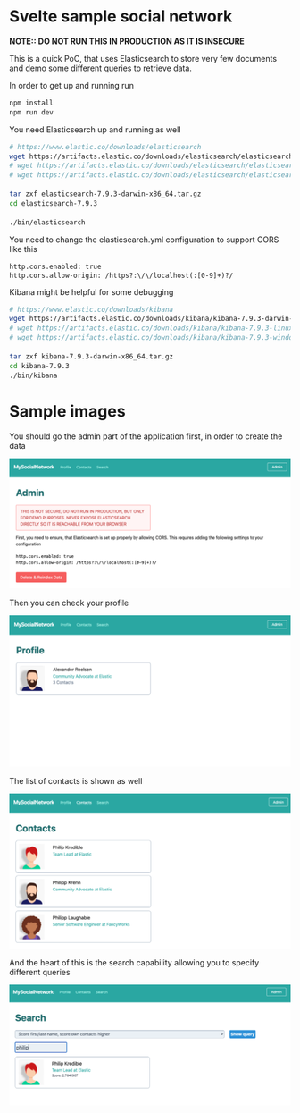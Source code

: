 # Svelte sample social network

**NOTE:: DO NOT RUN THIS IN PRODUCTION AS IT IS INSECURE**

This is a quick PoC, that uses Elasticsearch to store very few documents and
demo some different queries to retrieve data.

In order to get up and running run

```bash
npm install
npm run dev
```

You need Elasticsearch up and running as well

```bash
# https://www.elastic.co/downloads/elasticsearch
wget https://artifacts.elastic.co/downloads/elasticsearch/elasticsearch-7.9.3-darwin-x86_64.tar.gz
# wget https://artifacts.elastic.co/downloads/elasticsearch/elasticsearch-7.9.3-linux-x86_64.tar.gz
# wget https://artifacts.elastic.co/downloads/elasticsearch/elasticsearch-7.9.3-windows-x86_64.zip

tar zxf elasticsearch-7.9.3-darwin-x86_64.tar.gz
cd elasticsearch-7.9.3

./bin/elasticsearch
```

You need to change the elasticsearch.yml configuration to support CORS like
this

```
http.cors.enabled: true
http.cors.allow-origin: /https?:\/\/localhost(:[0-9]+)?/
```

Kibana might be helpful for some debugging


```bash
# https://www.elastic.co/downloads/kibana
wget https://artifacts.elastic.co/downloads/kibana/kibana-7.9.3-darwin-x86_64.tar.gz
# wget https://artifacts.elastic.co/downloads/kibana/kibana-7.9.3-linux-x86_64.tar.gz
# wget https://artifacts.elastic.co/downloads/kibana/kibana-7.9.3-windows-x86_64.zip

tar zxf kibana-7.9.3-darwin-x86_64.tar.gz
cd kibana-7.9.3
./bin/kibana
```

# Sample images

You should go the admin part of the application first, in order to create
the data

![](img/mysocialnetwork-admin.png)

Then you can check your profile

![](img/mysocialnetwork-profile.png)

The list of contacts is shown as well

![](img/mysocialnetwork-contacts.png)

And the heart of this is the search capability allowing you to specify
different queries

![](img/mysocialnetwork-search.png)
